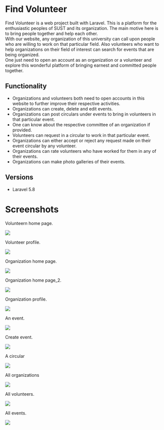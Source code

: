 # Find Volunteer
Find Volunteer is a web project built with Laravel. This is a platform for the enthusiastic peoples of SUST and its organization. The main motive here is to bring people together and help each other.  
With our website, any organization of this university can call upon people who are willing to work on that particular field. Also volunteers who want to help organizations on their field of interest can search for events that are being organized.  
One just need to open an account as an organization or a volunteer and explore this wonderful platform of bringing earnest and committed people together.

## Functionality
-  Organizations and volunteers both need to open accounts in this website to further improve their respective activities.
-  Organizations can create, delete and edit events.
-  Organizations can post circulars under events to bring in volunteers in that particular event.
-  One can know about the respective committee of an organization if provided.
-  Volunteers can request in a circular to work in that particular event.
-  Organizations can either accept or reject any request made on their event circular by any volunteer.
-  Organizations can rate volunteers who have worked for them in any of their events.
-  Organizations can make photo galleries of their events.

## Versions
-  Laravel 5.8

# Screenshots

Volunteern home page.

![](photos/volunteer_home.png)

Volunteer profile.

![](photos/volunteer_profile.png)

Organization home page.

![](photos/organization_home_1.png)

Organization home page_2.

![](photos/organization_home_2.png)

Organization profile.

![](photos/organization_profile.png)

An event.

![](photos/event.png)

Create event.

![](photos/create_event.png)

A circular

![](photos/circular.png)

All organizations

![](photos/organizations_list.png)

All volunteers.

![](photos/volunteers_list.png)

All events.

![](photos/events_list.png)